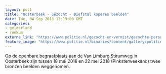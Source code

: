 ```yaml
---
layout: post
title: "Oosterbeek - Gezocht - Diefstal koperen beelden"
date: Tue, 04 Sep 2018 12:19:00 GMT
categories: 
- gelderland 
- renkum 
externe_link: "https://www.politie.nl/gezocht-en-vermist/gezochte-personen/2018/september/02-oon/gld/diefstal-koperen-beelden.html"
feature_image: "https://www.politie.nl/binaries/content/gallery/politie/gezocht/verdachten/2018/september/02-on/2018223935-1.jpg"
---
```


Op de openbare begraafplaats aan de Van Limburg Stirumweg in Oosterbeek zijn tussen 18 mei 2018 en 22 mei 2018 (Pinksterweekend) twee bronzen beelden weggenomen.
